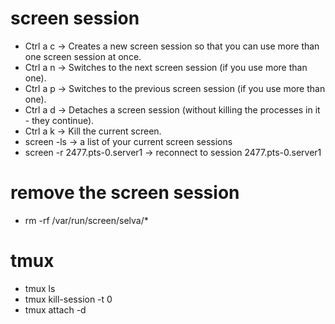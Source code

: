 
# screen session	
- Ctrl a c -> Creates a new screen session so that you can use more than one screen session at once.	
- Ctrl a n -> Switches to the next screen session (if you use more than one).	
- Ctrl a p -> Switches to the previous screen session (if you use more than one).	
- Ctrl a d -> Detaches a screen session (without killing the processes in it - they continue).	
- Ctrl a k -> Kill the current screen.	
- screen -ls -> a list of your current screen sessions	
- screen -r  2477.pts-0.server1 -> reconnect to session 2477.pts-0.server1	

# remove the screen session	
- rm -rf /var/run/screen/selva/*	

# tmux 
- tmux ls
- tmux kill-session -t 0
- tmux attach -d